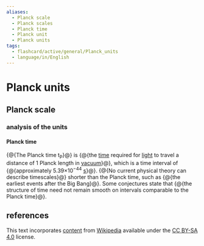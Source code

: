 ```yaml
---
aliases:
  - Planck scale
  - Planck scales
  - Planck time
  - Planck unit
  - Planck units
tags:
  - flashcard/active/general/Planck_units
  - language/in/English
---
```


# Planck units

## Planck scale

### analysis of the units

#### Planck time

{@{The Planck time t<sub>P</sub>}@} is {@{the [time](time.md) required for [light](light.md) to travel a distance of 1 Planck length in [vacuum](vacuum.md)}@}, which is a time interval of {@{approximately 5.39×10<sup>−44</sup> [s](second.md)}@}. {@{No current physical theory can describe timescales}@} shorter than the Planck time, such as {@{the earliest events after the Big Bang}@}. Some conjectures state that {@{the structure of time need not remain smooth on intervals comparable to the Planck time}@}.

## references

This text incorporates [content](https://en.wikipedia.org/wiki/Planck_units) from [Wikipedia](Wikipedia.md) available under the [CC BY-SA 4.0](https://creativecommons.org/licenses/by-sa/4.0/) license.
